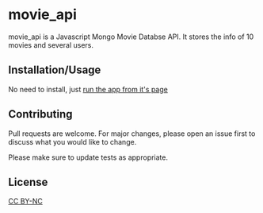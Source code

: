 movie_api
=========	
movie_api is a Javascript Mongo Movie Databse API. It stores the info of 10 movies and several users.


Installation/Usage
---------	
No need to install, just [run the app from it's page](https://micolcodes.github.io/simple-js-app/)


Contributing
---------	
Pull requests are welcome. For major changes, please open an issue first to discuss what you would like to change.

Please make sure to update tests as appropriate.

License
---------	
[CC BY-NC](https://creativecommons.org/licenses/by-nc/4.0/)
